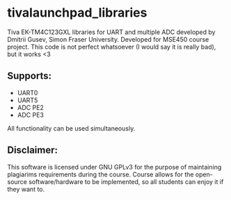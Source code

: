 # tivalaunchpad_libraries
Tiva EK-TM4C123GXL libraries for UART and multiple ADC developed by Dmitrii Gusev, Simon Fraser University. Developed for MSE450 course project.
This code is not perfect whatsoever (I would say it is really bad), but it works <3

## Supports:
- UART0
- UART5
- ADC PE2
- ADC PE3

All functionality can be used simultaneously. 

## Disclaimer:
This software is licensed under GNU GPLv3 for the purpose of maintaining plagiarims requirements during the course. Course allows for the open-source software/hardware to be implemented, so all students can enjoy it if they want to.
